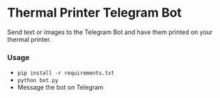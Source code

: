 # Thermal Printer Telegram Bot

Send text or images to the Telegram Bot and have them printed on your thermal printer.

### Usage

- `pip install -r requirements.txt`
- `python bot.py`
- Message the bot on Telegram
